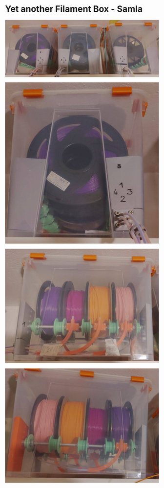 # Yet another Filament Box - Samla


![three boxes](00.jpeg)

![one box](01.jpeg)

![right side](02.jpeg)

![left side](03.jpeg)
